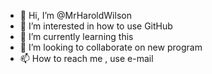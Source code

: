 - 👋 Hi, I’m @MrHaroldWilson
- 👀 I’m interested in how to use GitHub
- 🌱 I’m currently learning this
- 💞️ I’m looking to collaborate on new program
- 📫 How to reach me , use e-mail

<!---
MrHaroldWilson/MrHaroldWilson is a ✨ special ✨ repository because its `README.md` (this file) appears on your GitHub profile.
You can click the Preview link to take a look at your changes.
--->
